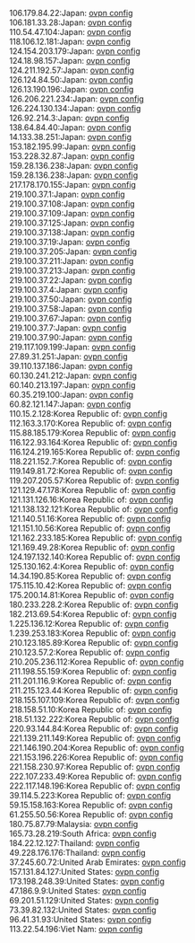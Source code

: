 106.179.84.22:Japan: [ovpn config](vpn/106_179_84_22.ovpn)  
106.181.33.28:Japan: [ovpn config](vpn/106_181_33_28.ovpn)  
110.54.47.104:Japan: [ovpn config](vpn/110_54_47_104.ovpn)  
118.106.12.181:Japan: [ovpn config](vpn/118_106_12_181.ovpn)  
124.154.203.179:Japan: [ovpn config](vpn/124_154_203_179.ovpn)  
124.18.98.157:Japan: [ovpn config](vpn/124_18_98_157.ovpn)  
124.211.192.57:Japan: [ovpn config](vpn/124_211_192_57.ovpn)  
126.124.84.50:Japan: [ovpn config](vpn/126_124_84_50.ovpn)  
126.13.190.196:Japan: [ovpn config](vpn/126_13_190_196.ovpn)  
126.206.221.234:Japan: [ovpn config](vpn/126_206_221_234.ovpn)  
126.224.130.134:Japan: [ovpn config](vpn/126_224_130_134.ovpn)  
126.92.214.3:Japan: [ovpn config](vpn/126_92_214_3.ovpn)  
138.64.84.40:Japan: [ovpn config](vpn/138_64_84_40.ovpn)  
14.133.38.251:Japan: [ovpn config](vpn/14_133_38_251.ovpn)  
153.182.195.99:Japan: [ovpn config](vpn/153_182_195_99.ovpn)  
153.228.32.87:Japan: [ovpn config](vpn/153_228_32_87.ovpn)  
159.28.136.238:Japan: [ovpn config](vpn/159_28_136_238.ovpn)  
159.28.136.238:Japan: [ovpn config](vpn/159_28_136_238.ovpn)  
217.178.170.155:Japan: [ovpn config](vpn/217_178_170_155.ovpn)  
219.100.37.1:Japan: [ovpn config](vpn/219_100_37_1.ovpn)  
219.100.37.108:Japan: [ovpn config](vpn/219_100_37_108.ovpn)  
219.100.37.109:Japan: [ovpn config](vpn/219_100_37_109.ovpn)  
219.100.37.125:Japan: [ovpn config](vpn/219_100_37_125.ovpn)  
219.100.37.138:Japan: [ovpn config](vpn/219_100_37_138.ovpn)  
219.100.37.19:Japan: [ovpn config](vpn/219_100_37_19.ovpn)  
219.100.37.205:Japan: [ovpn config](vpn/219_100_37_205.ovpn)  
219.100.37.211:Japan: [ovpn config](vpn/219_100_37_211.ovpn)  
219.100.37.213:Japan: [ovpn config](vpn/219_100_37_213.ovpn)  
219.100.37.22:Japan: [ovpn config](vpn/219_100_37_22.ovpn)  
219.100.37.4:Japan: [ovpn config](vpn/219_100_37_4.ovpn)  
219.100.37.50:Japan: [ovpn config](vpn/219_100_37_50.ovpn)  
219.100.37.58:Japan: [ovpn config](vpn/219_100_37_58.ovpn)  
219.100.37.67:Japan: [ovpn config](vpn/219_100_37_67.ovpn)  
219.100.37.7:Japan: [ovpn config](vpn/219_100_37_7.ovpn)  
219.100.37.90:Japan: [ovpn config](vpn/219_100_37_90.ovpn)  
219.117.109.199:Japan: [ovpn config](vpn/219_117_109_199.ovpn)  
27.89.31.251:Japan: [ovpn config](vpn/27_89_31_251.ovpn)  
39.110.137.186:Japan: [ovpn config](vpn/39_110_137_186.ovpn)  
60.130.241.212:Japan: [ovpn config](vpn/60_130_241_212.ovpn)  
60.140.213.197:Japan: [ovpn config](vpn/60_140_213_197.ovpn)  
60.35.219.100:Japan: [ovpn config](vpn/60_35_219_100.ovpn)  
60.82.121.147:Japan: [ovpn config](vpn/60_82_121_147.ovpn)  
110.15.2.128:Korea Republic of: [ovpn config](vpn/110_15_2_128.ovpn)  
112.163.3.170:Korea Republic of: [ovpn config](vpn/112_163_3_170.ovpn)  
115.88.185.179:Korea Republic of: [ovpn config](vpn/115_88_185_179.ovpn)  
116.122.93.164:Korea Republic of: [ovpn config](vpn/116_122_93_164.ovpn)  
116.124.219.165:Korea Republic of: [ovpn config](vpn/116_124_219_165.ovpn)  
118.221.152.7:Korea Republic of: [ovpn config](vpn/118_221_152_7.ovpn)  
119.149.81.72:Korea Republic of: [ovpn config](vpn/119_149_81_72.ovpn)  
119.207.205.57:Korea Republic of: [ovpn config](vpn/119_207_205_57.ovpn)  
121.129.47.178:Korea Republic of: [ovpn config](vpn/121_129_47_178.ovpn)  
121.131.126.16:Korea Republic of: [ovpn config](vpn/121_131_126_16.ovpn)  
121.138.132.121:Korea Republic of: [ovpn config](vpn/121_138_132_121.ovpn)  
121.140.51.16:Korea Republic of: [ovpn config](vpn/121_140_51_16.ovpn)  
121.151.10.56:Korea Republic of: [ovpn config](vpn/121_151_10_56.ovpn)  
121.162.233.185:Korea Republic of: [ovpn config](vpn/121_162_233_185.ovpn)  
121.169.49.28:Korea Republic of: [ovpn config](vpn/121_169_49_28.ovpn)  
124.197.132.140:Korea Republic of: [ovpn config](vpn/124_197_132_140.ovpn)  
125.130.162.4:Korea Republic of: [ovpn config](vpn/125_130_162_4.ovpn)  
14.34.190.85:Korea Republic of: [ovpn config](vpn/14_34_190_85.ovpn)  
175.115.10.42:Korea Republic of: [ovpn config](vpn/175_115_10_42.ovpn)  
175.200.14.81:Korea Republic of: [ovpn config](vpn/175_200_14_81.ovpn)  
180.233.228.2:Korea Republic of: [ovpn config](vpn/180_233_228_2.ovpn)  
182.213.69.54:Korea Republic of: [ovpn config](vpn/182_213_69_54.ovpn)  
1.225.136.12:Korea Republic of: [ovpn config](vpn/1_225_136_12.ovpn)  
1.239.253.183:Korea Republic of: [ovpn config](vpn/1_239_253_183.ovpn)  
210.123.185.89:Korea Republic of: [ovpn config](vpn/210_123_185_89.ovpn)  
210.123.57.2:Korea Republic of: [ovpn config](vpn/210_123_57_2.ovpn)  
210.205.236.112:Korea Republic of: [ovpn config](vpn/210_205_236_112.ovpn)  
211.198.55.159:Korea Republic of: [ovpn config](vpn/211_198_55_159.ovpn)  
211.201.116.9:Korea Republic of: [ovpn config](vpn/211_201_116_9.ovpn)  
211.215.123.44:Korea Republic of: [ovpn config](vpn/211_215_123_44.ovpn)  
218.155.107.109:Korea Republic of: [ovpn config](vpn/218_155_107_109.ovpn)  
218.158.51.10:Korea Republic of: [ovpn config](vpn/218_158_51_10.ovpn)  
218.51.132.222:Korea Republic of: [ovpn config](vpn/218_51_132_222.ovpn)  
220.93.144.84:Korea Republic of: [ovpn config](vpn/220_93_144_84.ovpn)  
221.139.211.149:Korea Republic of: [ovpn config](vpn/221_139_211_149.ovpn)  
221.146.190.204:Korea Republic of: [ovpn config](vpn/221_146_190_204.ovpn)  
221.153.196.226:Korea Republic of: [ovpn config](vpn/221_153_196_226.ovpn)  
221.158.230.97:Korea Republic of: [ovpn config](vpn/221_158_230_97.ovpn)  
222.107.233.49:Korea Republic of: [ovpn config](vpn/222_107_233_49.ovpn)  
222.117.148.196:Korea Republic of: [ovpn config](vpn/222_117_148_196.ovpn)  
39.114.5.223:Korea Republic of: [ovpn config](vpn/39_114_5_223.ovpn)  
59.15.158.163:Korea Republic of: [ovpn config](vpn/59_15_158_163.ovpn)  
61.255.50.56:Korea Republic of: [ovpn config](vpn/61_255_50_56.ovpn)  
180.75.87.79:Malaysia: [ovpn config](vpn/180_75_87_79.ovpn)  
165.73.28.219:South Africa: [ovpn config](vpn/165_73_28_219.ovpn)  
184.22.12.127:Thailand: [ovpn config](vpn/184_22_12_127.ovpn)  
49.228.176.176:Thailand: [ovpn config](vpn/49_228_176_176.ovpn)  
37.245.60.72:United Arab Emirates: [ovpn config](vpn/37_245_60_72.ovpn)  
157.131.84.127:United States: [ovpn config](vpn/157_131_84_127.ovpn)  
173.198.248.39:United States: [ovpn config](vpn/173_198_248_39.ovpn)  
47.186.9.9:United States: [ovpn config](vpn/47_186_9_9.ovpn)  
69.201.51.129:United States: [ovpn config](vpn/69_201_51_129.ovpn)  
73.39.82.132:United States: [ovpn config](vpn/73_39_82_132.ovpn)  
96.41.31.93:United States: [ovpn config](vpn/96_41_31_93.ovpn)  
113.22.54.196:Viet Nam: [ovpn config](vpn/113_22_54_196.ovpn)  
